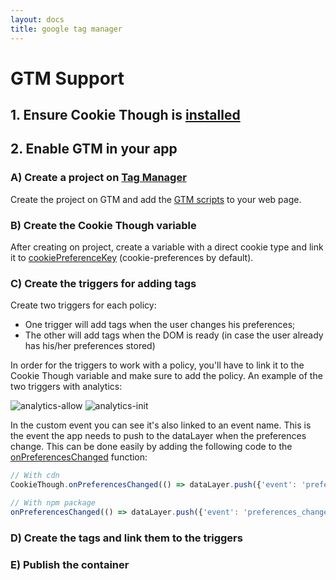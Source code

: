 ```yaml
---
layout: docs
title: google tag manager
---
```

# GTM Support

## 1. Ensure Cookie Though is&nbsp;[installed](/installation)

## 2. Enable GTM in your app

### A) Create a project on&nbsp;[Tag Manager](https://tagmanager.google.com)

Create the project on GTM and add the [GTM scripts](https://developers.google.com/tag-manager/quickstart) to your web page.

### B) Create the Cookie Though variable

After creating on project, create a variable with a direct cookie type and link it to [cookiePreferenceKey](/configuration###cookiePreferenceKey) (cookie-preferences by default).

### C) Create the triggers for adding tags

Create two triggers for each policy:

* One trigger will add tags when the user changes his preferences;
* The other will add tags when the DOM is ready (in case the user already has his/her preferences stored)

In order for the triggers to work with a policy, you'll have to link it to the Cookie Though variable and make sure to add the policy. An example of the two triggers with analytics:

![analytics-allow](/images/analytics-allow.png)
![analytics-init](/images/analytics-init.png)

In the custom event you can see it's also linked to an event name. This is the event the app needs to push to the dataLayer when the preferences change. This can be done easily by adding the following code to the [onPreferencesChanged](/api##onPreferencesChanged) function:

```js
// With cdn
CookieThough.onPreferencesChanged(() => dataLayer.push({'event': 'preferences_changed'}));

// With npm package
onPreferencesChanged(() => dataLayer.push({'event': 'preferences_changed'}));
```

### D) Create the tags and link them to the triggers

### E) Publish the container
